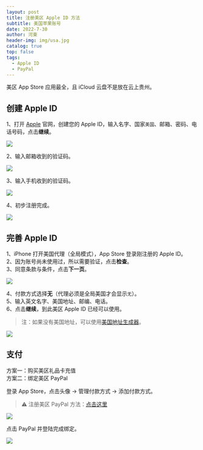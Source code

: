 ```yaml
---
layout: post
title: 注册美区 Apple ID 方法
subtitle: 美国苹果账号
date: 2022-7-30
author: 河東
header-img: img/usa.jpg
catalog: true
top: false
tags:
  - Apple ID
  - PayPal
---
```


美区 App Store 应用最全，且 iCloud 云盘不是放在云上贵州。

## 创建 Apple ID

1、打开 [Apple](https://appleid.apple.com/account) 官网，创建您的 Apple ID，输入名字、国家`美国`、邮箱、密码、电话号码，点击**继续**。

![](https://i.imgur.com/HGmi1ce.png)

2、输入邮箱收到的验证码。

![](https://i.imgur.com/JvEA4cM.png)

3、输入手机收到的验证码。

![](https://i.imgur.com/fOaZWjk.png)

4、初步注册完成。

![](https://i.imgur.com/vOHGsX8.png)

## 完善 Apple ID

1、iPhone 打开美国代理（全局模式），App Store 登录刚注册的 Apple ID。\
2、因为账号尚未使用过，所以需要验证，点击**检查**。\
3、同意条款与条件，点击**下一页**。

![](https://i.imgur.com/V8i8Hb6.jpg)

4、付款方式选择**无**（代理必须是全局美国才会显示`无`）。\
5、输入英文名字、美国地址、邮编、电话。\
6、点击**继续**，到此美区 Apple ID 已经可以使用。

> 注：如果没有美国地址，可以使用[美国地址生成器](https://www.meiguodizhi.com/)。

![](https://i.imgur.com/XzXAFXm.jpg)

## 支付

方案一：购买美区礼品卡充值\
方案二：绑定美区 PayPal

登录 App Store，点击头像 → 管理付款方式 → 添加付款方式。

>⚠️ 注册美区 PayPal 方法：[点击这里](https://ssnhd.com/2022/01/08/paypal/)

![](https://tvax4.sinaimg.cn/large/008eZBHKly1gow2f51vutj315q0hijsd.jpg)

点击 PayPal 并登陆完成绑定。

![](https://tva1.sinaimg.cn/large/008eZBHKly1gow2fa5dhgj315q0gudgy.jpg)